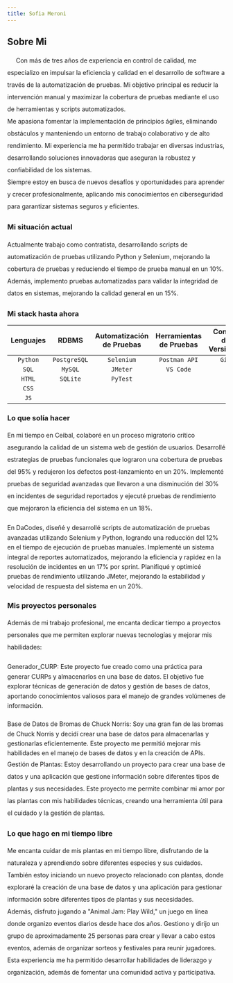 ```yaml
---
title: Sofia Meroni
---
```

## Sobre Mi
<div style="text-indent: 20px; line-height: 2.0;">
Con más de tres años de experiencia en control de calidad, me especializo en impulsar la eficiencia y calidad en el desarrollo de software a través de la automatización de pruebas. Mi objetivo principal es reducir la intervención manual y maximizar la cobertura de pruebas mediante el uso de herramientas y scripts automatizados.
</div>

<div style="line-height: 2.0;">
Me apasiona fomentar la implementación de principios ágiles, eliminando obstáculos y manteniendo un entorno de trabajo colaborativo y de alto rendimiento. Mi experiencia me ha permitido trabajar en diversas industrias, desarrollando soluciones innovadoras que aseguran la robustez y confiabilidad de los sistemas. 
</div>

<div style="line-height: 2.0;">
Siempre estoy en busca de nuevos desafíos y oportunidades para aprender y crecer profesionalmente, aplicando mis conocimientos en ciberseguridad para garantizar sistemas seguros y eficientes.
</div>

### Mi situación actual
<div style="line-height: 2.0;">
Actualmente trabajo como contratista, desarrollando scripts de automatización de pruebas utilizando Python y Selenium, mejorando la cobertura de pruebas y reduciendo el tiempo de prueba manual en un 10%. Además, implemento pruebas automatizadas para validar la integridad de datos en sistemas, mejorando la calidad general en un 15%.
</div>

### Mi stack hasta ahora

| Lenguajes    | RDBMS         | Automatización de Pruebas | Herramientas de Pruebas | Control de Versiones |
| :----------: |:-------------:| :-----------------------:| :---------------------:| :-------------------:| 
| `Python`     | `PostgreSQL`  | `Selenium`               | `Postman API`          | `Git`                |
| `SQL`        | `MySQL`       | `JMeter`                 | `VS Code`              |                      |
| `HTML`       | `SQLite`      | `PyTest`                 |                        |                      |
| `CSS`        |               |                          |                        |                      |
| `JS`         |               |                          |                        |                      |



### Lo que solía hacer
<div style="line-height: 2.0;">
En mi tiempo en Ceibal, colaboré en un proceso migratorio crítico asegurando la calidad de un sistema web de gestión de usuarios. Desarrollé estrategias de pruebas funcionales que lograron una cobertura de pruebas del 95% y redujeron los defectos post-lanzamiento en un 20%. Implementé pruebas de seguridad avanzadas que llevaron a una disminución del 30% en incidentes de seguridad reportados y ejecuté pruebas de rendimiento que mejoraron la eficiencia del sistema en un 18%.
</div>

<div style="margin-top: 20px; line-height: 1.6;">
En DaCodes, diseñé y desarrollé scripts de automatización de pruebas avanzadas utilizando Selenium y Python, logrando una reducción del 12% en el tiempo de ejecución de pruebas manuales. Implementé un sistema integral de reportes automatizados, mejorando la eficiencia y rapidez en la resolución de incidentes en un 17% por sprint. Planifiqué y optimicé pruebas de rendimiento utilizando JMeter, mejorando la estabilidad y velocidad de respuesta del sistema en un 20%.
</div>

### Mis proyectos personales
<div style="line-height: 2.0;">
Además de mi trabajo profesional, me encanta dedicar tiempo a proyectos personales que me permiten explorar nuevas tecnologías y mejorar mis habilidades:
</div>

<div style="margin-top: 20px; line-height: 1.6;">
  Generador_CURP: Este proyecto fue creado como una práctica para generar CURPs y almacenarlos en una base de datos. El objetivo fue explorar técnicas de generación de datos y gestión de bases de datos, aportando conocimientos valiosos para el manejo de grandes volúmenes de información.
</div>

<div style="margin-top: 20px; line-height: 1.6;">
  Base de Datos de Bromas de Chuck Norris: Soy una gran fan de las bromas de Chuck Norris y decidí crear una base de datos para almacenarlas y gestionarlas eficientemente. Este proyecto me permitió mejorar mis habilidades en el manejo de bases de datos y en la creación de APIs.
</div>

<div style="line-height: 2.0;">
  Gestión de Plantas: Estoy desarrollando un proyecto para crear una base de datos y una aplicación que gestione información sobre diferentes tipos de plantas y sus necesidades. Este proyecto me permite combinar mi amor por las plantas con mis habilidades técnicas, creando una herramienta útil para el cuidado y la gestión de plantas.
</div>

### Lo que hago en mi tiempo libre
<div style="line-height: 2.0;">
Me encanta cuidar de mis plantas en mi tiempo libre, disfrutando de la naturaleza y aprendiendo sobre diferentes especies y sus cuidados. También estoy iniciando un nuevo proyecto relacionado con plantas, donde exploraré la creación de una base de datos y una aplicación para gestionar información sobre diferentes tipos de plantas y sus necesidades.
</div>

<div style="line-height: 2.0;">
Además, disfruto jugando a "Animal Jam: Play Wild," un juego en línea donde organizo eventos diarios desde hace dos años. Gestiono y dirijo un grupo de aproximadamente 25 personas para crear y llevar a cabo estos eventos, además de organizar sorteos y festivales para reunir jugadores. Esta experiencia me ha permitido desarrollar habilidades de liderazgo y organización, además de fomentar una comunidad activa y participativa.
</div>